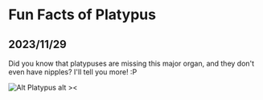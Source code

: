 # Fun Facts of Platypus
## 2023/11/29

Did you know that platypuses are missing this major organ, and they don't even have nipples? I'll tell you more! :P

![Alt Platypus alt ><](https://media.giphy.com/media/kyuhMhJnpGnz9C7TT4/giphy-downsized-large.gif)

